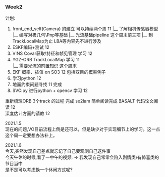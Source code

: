 
### Week2
计划:<br>
1. front_end_self(Camera) 的建立 可以持续两个周   11
   |__ 了解相机传感器模型
   |__ 编写对极几何\Pnp等基础
   |__ 光流基础pipeline                这个周末前三项
   |__ 到TrackLocalMap为止
   LBA等内容先不进行涉及
2. ESKF编码+测试 12                  
3. VINS Covar获取\特征和帧见管理 学习 12            
4. YGZ-ORB TrackLocalMap 学习 11    
   |__ 需要光流的前置知识    这个周末
5. EKF 概率、插值 on SO3 12 
   包括双目的概率例子
6. 学习python 12 
7. 地面约束问题寻找      11      完成
8. SVO.py 进行python + opencv 学习 12

重新梳理ORB 3个track 的过程     完成
se2lam                       简单阅读完成
BASALT 代码论文阅读  12           
深度估计方面的请教    12

2021.1.5<br>
现在的问题,VO目前流程上倒是还可以，但是缺少对于实现细节上的学习。这一点这个周一定要想办法补上。<br>

2021.1.6<br>
今天,突然发现自己差点就忘记了自己要观测自己这件事<br>
今天午休的时候,看了一中午的视频. -> 我发现自己常常会陷入剧情类\有惊喜类的节目当中<br>
是不是可以考虑换一个休闲方式呢?<br>